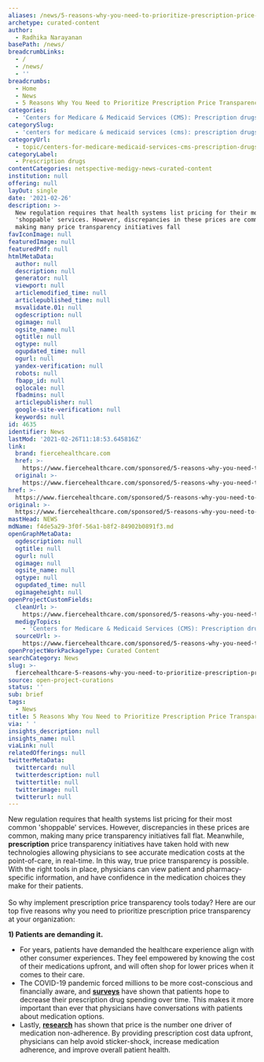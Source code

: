 ```yaml
---
aliases: /news/5-reasons-why-you-need-to-prioritize-prescription-price-transparency
archetype: curated-content
author:
  - Radhika Narayanan
basePath: /news/
breadcrumbLinks:
  - /
  - /news/
  - ''
breadcrumbs:
  - Home
  - News
  - 5 Reasons Why You Need to Prioritize Prescription Price Transparency
categories:
  - 'Centers for Medicare & Medicaid Services (CMS): Prescription drugs'
categorySlug:
  - 'centers for medicare & medicaid services (cms): prescription drugs'
categoryUrl:
  - topic/centers-for-medicare-medicaid-services-cms-prescription-drugs
categoryLabel:
  - Prescription drugs
contentCategories: netspective-medigy-news-curated-content
institution: null
offering: null
layOut: single
date: '2021-02-26'
description: >-
  New regulation requires that health systems list pricing for their most common
  'shoppable' services. However, discrepancies in these prices are common,
  making many price transparency initiatives fall 
favIconImage: null
featuredImage: null
featuredPdf: null
htmlMetaData:
  author: null
  description: null
  generator: null
  viewport: null
  articlemodified_time: null
  articlepublished_time: null
  msvalidate.01: null
  ogdescription: null
  ogimage: null
  ogsite_name: null
  ogtitle: null
  ogtype: null
  ogupdated_time: null
  ogurl: null
  yandex-verification: null
  robots: null
  fbapp_id: null
  oglocale: null
  fbadmins: null
  articlepublisher: null
  google-site-verification: null
  keywords: null
id: 4635
identifier: News
lastMod: '2021-02-26T11:18:53.645816Z'
link:
  brand: fiercehealthcare.com
  href: >-
    https://www.fiercehealthcare.com/sponsored/5-reasons-why-you-need-to-prioritize-prescription-price-transparency
  original: >-
    https://www.fiercehealthcare.com/sponsored/5-reasons-why-you-need-to-prioritize-prescription-price-transparency
href: >-
  https://www.fiercehealthcare.com/sponsored/5-reasons-why-you-need-to-prioritize-prescription-price-transparency
original: >-
  https://www.fiercehealthcare.com/sponsored/5-reasons-why-you-need-to-prioritize-prescription-price-transparency
mastHead: NEWS
mdName: f4de5a29-3f0f-56a1-b8f2-84902b0891f3.md
openGraphMetaData:
  ogdescription: null
  ogtitle: null
  ogurl: null
  ogimage: null
  ogsite_name: null
  ogtype: null
  ogupdated_time: null
  ogimageheight: null
openProjectCustomFields:
  cleanUrl: >-
    https://www.fiercehealthcare.com/sponsored/5-reasons-why-you-need-to-prioritize-prescription-price-transparency
  medigyTopics:
    - 'Centers for Medicare & Medicaid Services (CMS): Prescription drugs'
  sourceUrl: >-
    https://www.fiercehealthcare.com/sponsored/5-reasons-why-you-need-to-prioritize-prescription-price-transparency
openProjectWorkPackageType: Curated Content
searchCategory: News
slug: >-
  fiercehealthcare-5-reasons-why-you-need-to-prioritize-prescription-price-transparency
source: open-project-curations
status: ''
sub: brief
tags:
  - News
title: 5 Reasons Why You Need to Prioritize Prescription Price Transparency
via: ' '
insights_description: null
insights_name: null
viaLink: null
relatedOfferings: null
twitterMetaData:
  twittercard: null
  twitterdescription: null
  twittertitle: null
  twitterimage: null
  twitterurl: null
---
```

<p>New regulation requires that health systems list pricing for their most common 'shoppable' services. However, discrepancies in these prices are common, making many price transparency initiatives fall flat. Meanwhile, <strong>prescription</strong> price transparency initiatives have taken hold with new technologies allowing physicians to see accurate medication costs at the point-of-care, in real-time. In this way, true price transparency is possible. With the right tools in place, physicians can view patient and pharmacy-specific information, and have confidence in the medication choices they make for their patients.<br><br>So why implement prescription price transparency tools today? Here are our top five reasons why you need to prioritize prescription price transparency at your organization:</p><p><strong>1) Patients are demanding it.</strong></p><ul><li>For years, patients have demanded the healthcare experience align with other consumer experiences. They feel empowered by knowing the cost of their medications upfront, and will often shop for lower prices when it comes to their care.</li><li>The COVID-19 pandemic forced millions to be more cost-conscious and financially aware, and <a href="https://www.pwc.com/us/en/library/covid-19/covid-19-consumer-behavior.html"><strong>surveys</strong></a> have shown that patients hope to decrease their prescription drug spending over time. This makes it more important than ever that physicians have conversations with patients about medication options.</li><li>Lastly, <a href="https://patientengagementhit.com/news/medication-adherence-falters-as-out-of-pocket-patient-costs-soar"><strong>research</strong></a> has shown that price is the number one driver of medication non-adherence. By providing prescription cost data upfront, physicians can help avoid sticker-shock, increase medication adherence, and improve overall patient health.</li></ul>
